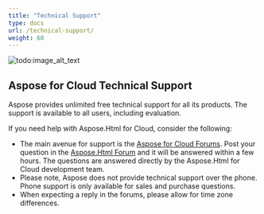 ```yaml
---
title: "Technical Support"
type: docs
url: /technical-support/
weight: 60
---
```


![todo:image\_alt\_text](/plugins/servlet/confluence/placeholder/unknown-macro)
## **Aspose for Cloud Technical Support**
Aspose provides unlimited free technical support for all its products. The support is available to all users, including evaluation.

If you need help with Aspose.Html for Cloud, consider the following:

- The main avenue for support is the [Aspose for Cloud Forums](https://forum.aspose.cloud/). Post your question in the [Aspose.Html Forum](https://forum.aspose.cloud/c/html) and it will be answered within a few hours. The questions are answered directly by the Aspose.Html for Cloud development team.
- Please note, Aspose does not provide technical support over the phone. Phone support is only available for sales and purchase questions.
- When expecting a reply in the forums, please allow for time zone differences.

